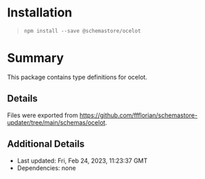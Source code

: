 # Installation
> `npm install --save @schemastore/ocelot`

# Summary
This package contains type definitions for ocelot.

## Details
Files were exported from https://github.com/ffflorian/schemastore-updater/tree/main/schemas/ocelot.

## Additional Details
* Last updated: Fri, Feb 24, 2023, 11:23:37 GMT
* Dependencies: none
